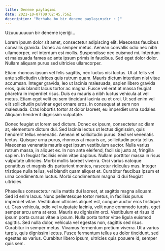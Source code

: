 ```yaml
---
title: Deneme paylaşımı
date: 2021-10-07T09:02:45.756Z
description: "Merhaba bu bir deneme paylaşımıdır : )"
---
```

Uzuuuuuuuun bir deneme içeriği...

Lorem ipsum dolor sit amet, consectetur adipiscing elit. Maecenas faucibus convallis gravida. Donec ac semper metus. Aenean convallis odio nec nibh ullamcorper, vel interdum est mollis. Suspendisse nec euismod mi. Interdum et malesuada fames ac ante ipsum primis in faucibus. Sed eget dolor dolor. Nullam aliquam purus sed ultricies ullamcorper.

Etiam rhoncus ipsum vel felis sagittis, nec luctus nisi luctus. Ut at felis vel ante sollicitudin ultrices quis rutrum quam. Mauris dictum interdum nisi vitae accumsan. Integer gravida, leo ut lacinia malesuada, sapien libero gravida eros, quis blandit lacus tortor ac magna. Fusce vel erat at massa feugiat pharetra in imperdiet risus. Duis eu mauris a nibh luctus vehicula at vel metus. Etiam eget velit eu sem tincidunt lacinia eu et orci. Ut sed enim vel elit sollicitudin pulvinar eget ornare eros. In consequat at sem non malesuada. Cras lobortis tortor at dolor laoreet, eu imperdiet urna sodales. Aliquam hendrerit dignissim vulputate.

Donec feugiat ut lorem sed dictum. Donec ex ipsum, consectetur ac diam at, elementum dictum dui. Sed lacinia lectus ut lectus dignissim, quis hendrerit tellus venenatis. Aenean et sollicitudin purus. Sed vel venenatis lectus. Quisque urna purus, rhoncus at mauris ac, sollicitudin porta tellus. Maecenas venenatis mauris eget ipsum vestibulum auctor. Nulla varius rutrum massa, in aliquet ex. In non ante eleifend, facilisis justo at, fringilla sapien. In feugiat facilisis enim vitae dapibus. Nullam porttitor massa in risus vulputate ultricies. Morbi mollis laoreet viverra. Orci varius natoque penatibus et magnis dis parturient montes, nascetur ridiculus mus. Integer tristique nulla tellus, vel blandit quam aliquet et. Curabitur faucibus ipsum et urna condimentum luctus. Morbi condimentum magna id dui feugiat ultricies.

Phasellus consectetur nulla mattis dui laoreet, at sagittis magna aliquam. Sed id enim lacus. Nunc pellentesque tortor metus, in facilisis purus imperdiet vitae. Vestibulum ultricies aliquet est, congue auctor eros tristique ut. Cras vehicula, odio vel vulputate lacinia, velit nunc commodo turpis, eget semper arcu urna at eros. Mauris eu dignissim orci. Vestibulum et risus id ipsum porta cursus vitae a ipsum. Nulla porta tortor vitae ligula euismod sagittis. Sed nulla dolor, vehicula vel egestas non, sagittis sed risus. Curabitur in semper metus. Vivamus fermentum pretium viverra. Ut a varius turpis, quis dignissim lectus. Fusce fermentum tellus eu dolor tincidunt, sed egestas ex varius. Curabitur libero ipsum, ultricies quis posuere id, semper quis sem.